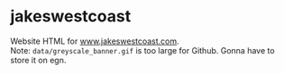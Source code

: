 # jakeswestcoast
Website HTML for www.jakeswestcoast.com.
</br>
Note: `data/greyscale_banner.gif` is too large for Github. Gonna have to store it on egn.
